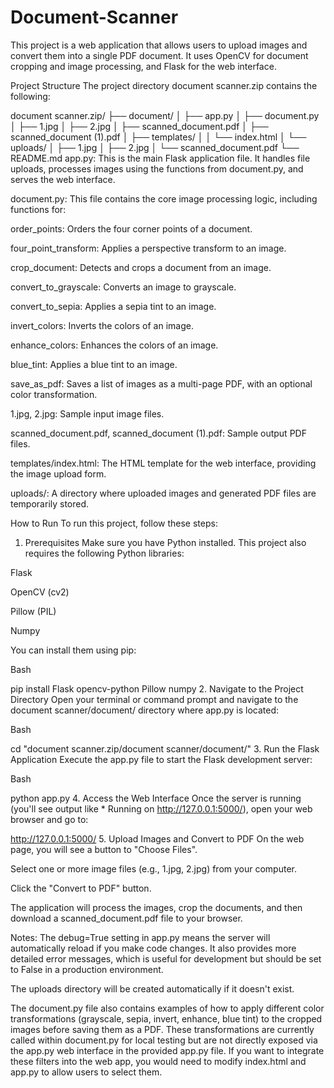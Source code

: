 # Document-Scanner
This project is a web application that allows users to upload images and convert them into a single PDF document. It uses OpenCV for document cropping and image processing, and Flask for the web interface.

Project Structure
The project directory document scanner.zip contains the following:

document scanner.zip/
├── document/
│   ├── app.py
│   ├── document.py
│   ├── 1.jpg
│   ├── 2.jpg
│   ├── scanned_document.pdf
│   ├── scanned_document (1).pdf
│   ├── templates/
│   │   └── index.html
│   └── uploads/
│       ├── 1.jpg
│       ├── 2.jpg
│       └── scanned_document.pdf
└── README.md
app.py: This is the main Flask application file. It handles file uploads, processes images using the functions from document.py, and serves the web interface.

document.py: This file contains the core image processing logic, including functions for:

order_points: Orders the four corner points of a document.

four_point_transform: Applies a perspective transform to an image.

crop_document: Detects and crops a document from an image.

convert_to_grayscale: Converts an image to grayscale.

convert_to_sepia: Applies a sepia tint to an image.

invert_colors: Inverts the colors of an image.

enhance_colors: Enhances the colors of an image.

blue_tint: Applies a blue tint to an image.

save_as_pdf: Saves a list of images as a multi-page PDF, with an optional color transformation.

1.jpg, 2.jpg: Sample input image files.

scanned_document.pdf, scanned_document (1).pdf: Sample output PDF files.

templates/index.html: The HTML template for the web interface, providing the image upload form.

uploads/: A directory where uploaded images and generated PDF files are temporarily stored.

How to Run
To run this project, follow these steps:

1. Prerequisites
Make sure you have Python installed. This project also requires the following Python libraries:

Flask

OpenCV (cv2)

Pillow (PIL)

Numpy

You can install them using pip:

Bash

pip install Flask opencv-python Pillow numpy
2. Navigate to the Project Directory
Open your terminal or command prompt and navigate to the document scanner/document/ directory where app.py is located:

Bash

cd "document scanner.zip/document scanner/document/"
3. Run the Flask Application
Execute the app.py file to start the Flask development server:

Bash

python app.py
4. Access the Web Interface
Once the server is running (you'll see output like * Running on http://127.0.0.1:5000/), open your web browser and go to:

http://127.0.0.1:5000/
5. Upload Images and Convert to PDF
On the web page, you will see a button to "Choose Files".

Select one or more image files (e.g., 1.jpg, 2.jpg) from your computer.

Click the "Convert to PDF" button.

The application will process the images, crop the documents, and then download a scanned_document.pdf file to your browser.

Notes:
The debug=True setting in app.py means the server will automatically reload if you make code changes. It also provides more detailed error messages, which is useful for development but should be set to False in a production environment.

The uploads directory will be created automatically if it doesn't exist.

The document.py file also contains examples of how to apply different color transformations (grayscale, sepia, invert, enhance, blue tint) to the cropped images before saving them as a PDF. These transformations are currently called within document.py for local testing but are not directly exposed via the app.py web interface in the provided app.py file. If you want to integrate these filters into the web app, you would need to modify index.html and app.py to allow users to select them.
